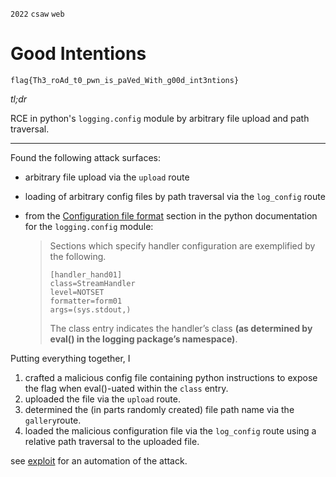 `2022` `csaw` `web`

# Good Intentions
`flag{Th3_roAd_t0_pwn_is_paVed_With_g00d_int3ntions}`

_tl;dr_

RCE in python's `logging.config` module by arbitrary file upload and path traversal.

___

Found the following attack surfaces:

- arbitrary file upload via the `upload` route
- loading of arbitrary config files by path traversal via the `log_config` route
- from the [Configuration file format](https://docs.python.org/3/library/logging.config.html#logging-config-fileformat) section in the python documentation for the `logging.config` module:

  > Sections which specify handler configuration are exemplified by the following.
  >
  > ```
  > [handler_hand01]
  > class=StreamHandler
  > level=NOTSET
  > formatter=form01
  > args=(sys.stdout,)
  > ```
  > The class entry indicates the handler’s class **(as determined by eval() in the logging package’s namespace)**.

Putting everything together, I

1. crafted a malicious config file containing python instructions to expose the flag when eval()-uated within the `class` entry.
2. uploaded the file via the `upload` route.
3. determined the (in parts randomly created) file path name via the `gallery`route.
4. loaded the malicious configuration file via the `log_config` route using a relative path traversal to the uploaded file.

see [exploit](./exploit.sh) for an automation of the attack.
